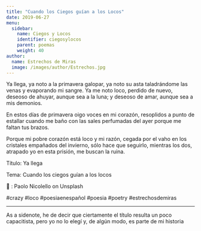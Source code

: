 ```yaml
---
title: "Cuando los Ciegos guían a los Locos"
date: 2019-06-27
menu:
  sidebar:
    name: Ciegos y Locos
    identifier: ciegosylocos
    parent: poemas
    weight: 40
author:
  name: Estrechos de Miras
  image: /images/author/Estrechos.jpg
---
```


Ya llega, ya noto a la primavera galopar, ya noto su asta taladrándome las venas y evaporando mi sangre. Ya me noto loco, perdido de nuevo, deseoso de ahuyar, aunque sea a la luna; y deseoso de amar, aunque sea a mis demonios.

En estos días de primavera oigo voces en mi corazón, resoplidos a punto de estallar cuando me baño con las sales perfumadas del ayer porque me faltan tus brazos.

Porque mi pobre corazón está loco y mi razón, cegada por el vaho en los cristales empañados del invierno, sólo hace que seguirlo, mientras los dos, atrapado yo en esta prisión, me buscan la ruina.

Título: Ya llega

Tema: Cuando los ciegos guían a los locos

📸 :  Paolo Nicolello on Unsplash

#crazy #loco #poesiaenespañol #poesia #poetry #estrechosdemiras

--- 

As a sidenote, he de decir que ciertamente el título resulta un poco capacitista, pero yo no lo elegí y, de algún modo, es parte de mi historia

